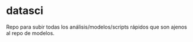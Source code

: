 # datasci
Repo para subir todas los análisis/modelos/scripts rápidos que son ajenos al repo de modelos.
